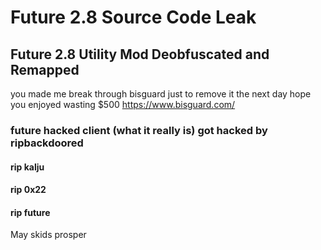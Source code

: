 # Future 2.8 Source Code Leak
## Future 2.8 Utility Mod Deobfuscated and Remapped

you made me break through bisguard just to remove it the next day
hope you enjoyed wasting $500 https://www.bisguard.com/

### future hacked client (what it really is) got hacked by ripbackdoored

#### rip kalju
#### rip 0x22
#### rip future

May skids prosper

